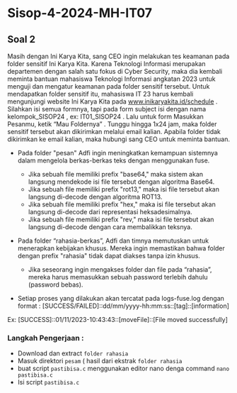 # Sisop-4-2024-MH-IT07

## Soal 2
Masih dengan Ini Karya Kita, sang CEO ingin melakukan tes keamanan pada folder sensitif Ini Karya Kita. Karena Teknologi Informasi merupakan departemen dengan salah satu fokus di Cyber Security, maka dia kembali meminta bantuan mahasiswa Teknologi Informasi angkatan 2023 untuk menguji dan mengatur keamanan pada folder sensitif tersebut. Untuk mendapatkan folder sensitif itu, mahasiswa IT 23 harus kembali mengunjungi website Ini Karya Kita pada www.inikaryakita.id/schedule . Silahkan isi semua formnya, tapi pada form subject isi dengan nama kelompok_SISOP24 , ex: IT01_SISOP24 . Lalu untuk form Masukkan Pesanmu, ketik “Mau Foldernya” . Tunggu hingga 1x24 jam, maka folder sensitif tersebut akan dikirimkan melalui email kalian. Apabila folder tidak dikirimkan ke email kalian, maka hubungi sang CEO untuk meminta bantuan.   
- Pada folder "pesan" Adfi ingin meningkatkan kemampuan sistemnya dalam mengelola berkas-berkas teks dengan menggunakan fuse.
  
	- Jika sebuah file memiliki prefix "base64," maka sistem akan langsung mendekode isi file tersebut dengan algoritma Base64.
	- Jika sebuah file memiliki prefix "rot13," maka isi file tersebut akan langsung di-decode dengan algoritma ROT13.
	- Jika sebuah file memiliki prefix "hex," maka isi file tersebut akan langsung di-decode dari representasi heksadesimalnya.
	- Jika sebuah file memiliki prefix "rev," maka isi file tersebut akan langsung di-decode dengan cara membalikkan teksnya.

- Pada folder “rahasia-berkas”, Adfi dan timnya memutuskan untuk menerapkan kebijakan khusus. Mereka ingin memastikan bahwa folder dengan prefix "rahasia" tidak dapat diakses tanpa izin khusus. 
	- Jika seseorang ingin mengakses folder dan file pada “rahasia”, mereka harus memasukkan sebuah password terlebih dahulu (password bebas). 
- Setiap proses yang dilakukan akan tercatat pada logs-fuse.log dengan format : [SUCCESS/FAILED]::dd/mm/yyyy-hh:mm:ss::[tag]::[information]

Ex:
[SUCCESS]::01/11/2023-10:43:43::[moveFile]::[File moved successfully]

### Langkah Pengerjaan :
- Download dan extract `folder rahasia`
- Masuk direktori `pesam` ( hasil dari ekstrak `folder rahasia`
- buat script `pastibisa.c` menggunakan editor nano denga command `nano pastibisa.c`
- Isi script `pastibisa.c`
  ```
  
